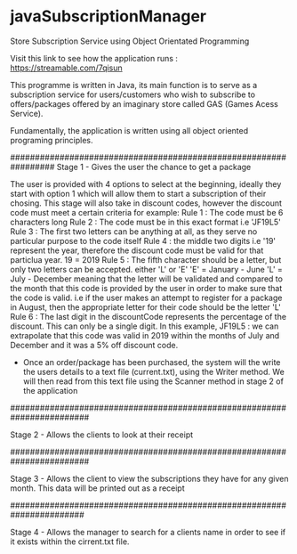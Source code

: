 # javaSubscriptionManager
Store Subscription Service using Object Orientated Programming

Visit this link to see how the application runs : https://streamable.com/7qisun

This programme is written in Java, its main function is to serve as a subscription service for users/customers who wish to subscribe to offers/packages offered by an imaginary store called GAS (Games Acess Service).

Fundamentally, the application is written using all object oriented programing principles. 


#################################################################
Stage 1 - Gives the user the chance to get a package

The user is provided with 4 options to select at the beginning, ideally they start with option 1 which will allow them to start a subscription of their chosing. This stage will also take in discount codes, however the discount code must meet a certain criteria for example:
Rule 1 : The code must be 6 characters long
Rule 2 : The code must be in this exact format i.e 'JF19L5'
Rule 3 : The first two letters can be anything at all, as they serve no particular purpose to the code itself
Rule 4 : the middle two digits i.e '19' represent the year, therefore the discount code must be valid for that particlua year. 19 = 2019
Rule 5 : The fifth character should be a letter, but only two letters can be accepted. either 'L' or 'E' 
          'E' = January - June
          'L' = July - December
meaning that the letter will be validated and compared to the month that this code is provided by the user in order to make sure that the code is valid. i.e if the user makes an attempt to register for a package in August, then the appropriate letter for their code should be the letter 'L'
Rule 6 : The last digit in the discountCode represents the percentage of the discount. 
          This can only be a single digit. In this example, JF19L5 :
          we can extrapolate that this code was valid in 2019 within the months of July and December and it was a 5% off discount code.
          
          
  * Once an order/package has been purchased, the system will the write the users details to a text file (current.txt), using the Writer method.
  We will then read from this text file using the Scanner method in stage 2 of the application
    
    
########################################################################

Stage 2 - Allows the clients to look at their receipt

########################################################################

Stage 3 - Allows the client to view the subscriptions they have for any given month. This data will be printed out as a receipt

#######################################################################

Stage 4 - Allows the manager to search for a clients name in order to see if it exists within the cirrent.txt file.
